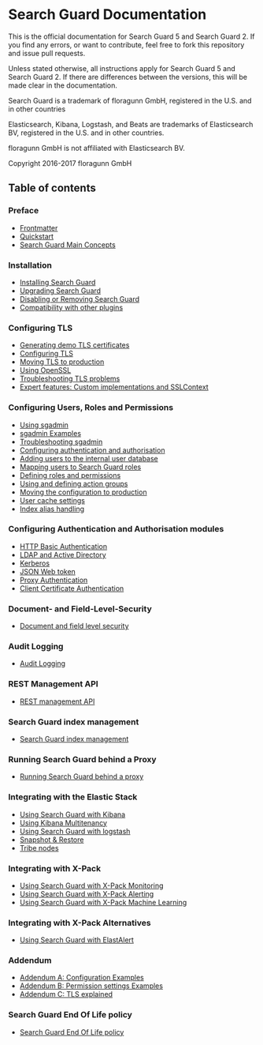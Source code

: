 <!---
Copryight 2016-2017 floragunn GmbH
-->

# Search Guard Documentation

This is the official documentation for Search Guard 5 and Search Guard 2. If you find any errors, or want to contribute, feel free to fork this repository and issue pull requests.

Unless stated otherwise, all instructions apply for  Search Guard 5 and Search Guard 2. If there are differences between the versions, this will be made clear in the documentation.

Search Guard is a trademark of floragunn GmbH, registered in the U.S. and in other countries

Elasticsearch, Kibana, Logstash, and Beats are trademarks of Elasticsearch BV, registered in the U.S. and in other countries.

floragunn GmbH is not affiliated with Elasticsearch BV.

Copyright 2016-2017 floragunn GmbH

## Table of contents

### Preface

* [Frontmatter](frontmatter.md)
* [Quickstart](quickstart.md)
* [Search Guard Main Concepts](overview.md)

### Installation

* [Installing Search Guard](installation.md)
* [Upgrading Search Guard](upgrading.md)
* [Disabling or Removing Search Guard](removing.md)
* [Compatibility with other plugins](compatibility.md)

### Configuring TLS

* [Generating demo TLS certificates](tls_generate_demo_certificates.md)
* [Configuring TLS](tls_configuration.md)
* [Moving TLS to production](tls_certificates_production.md)
* [Using OpenSSL](tls_openssl.md)
* [Troubleshooting TLS problems](tls_troubleshooting.md)
* [Expert features: Custom implementations and SSLContext](tls_expert.md)

### Configuring Users, Roles and Permissions

* [Using sgadmin](sgadmin.md)
* [sgadmin Examples](sgadmin_examples.md)
* [Troubleshooting sgadmin](sgadmin_troubleshooting.md)
* [Configuring authentication and authorisation](configuration_auth.md)
* [Adding users to the internal user database](configuration_internalusers.md)
* [Mapping users to Search Guard roles](configuration_roles_mapping.md)
* [Defining roles and permissions](configuration_roles_permissions.md)
* [Using and defining action groups](configuration_action_groups.md)
* [Moving the configuration to production](configuration_production.md)
* [User cache settings](configuration_cache.md)
* [Index alias handling](configuration_alias.md)

### Configuring Authentication and Authorisation modules

* [HTTP Basic Authentication](httpbasic.md)
* [LDAP and Active Directory](ldap.md)
* [Kerberos](kerberos.md)
* [JSON Web token](jwt.md)
* [Proxy Authentication](proxy_auth.md)
* [Client Certificate Authentication](clientcert_auth.md)

### Document- and Field-Level-Security
* [Document and field level security](dlsfls.md)

### Audit Logging
* [Audit Logging](auditlogging.md)

### REST Management API
* [REST management API](managementapi.md)

### Search Guard index management
* [Search Guard index management](sgindex.md)

### Running Search Guard behind a Proxy
* [Running Search Guard behind a proxy](proxies.md)

### Integrating with the Elastic Stack
* [Using Search Guard with Kibana](kibana.md)
* [Using Kibana Multitenancy](multitenancy.md)
* [Using Search Guard with logstash](logstash.md)
* [Snapshot & Restore](snapshots.md)
* [Tribe nodes](tribenodes.md)

### Integrating with X-Pack
* [Using Search Guard with X-Pack Monitoring](x_pack_monitoring.md)
* [Using Search Guard with X-Pack Alerting](x_pack_alerting.md)
* [Using Search Guard with X-Pack Machine Learning](x_pack_machine_learning.md)

### Integrating with X-Pack Alternatives
* [Using Search Guard with ElastAlert](elastalert.md)

### Addendum
* [Addendum A: Configuration Examples](addendum_a_configuration_examples.md)
* [Addendum B: Permission settings Examples](addendum_b_permission_settings_examples.md)
* [Addendum C: TLS explained](addendum_c_tls_primer.md)

### Search Guard End Of Life policy
* [Search Guard End Of Life policy](eol.md)